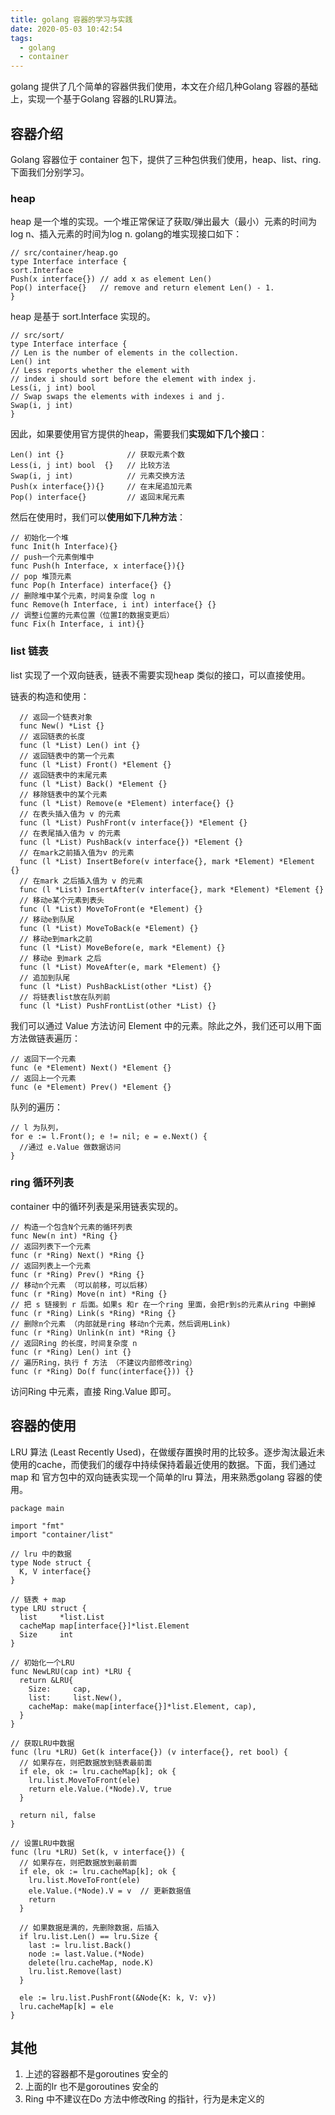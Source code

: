 ```yaml
---
title: golang 容器的学习与实践
date: 2020-05-03 10:42:54
tags:
  - golang
  - container
---
```


golang 提供了几个简单的容器供我们使用，本文在介绍几种Golang 容器的基础上，实现一个基于Golang 容器的LRU算法。

<!--more-->

## 容器介绍

Golang 容器位于 container 包下，提供了三种包供我们使用，heap、list、ring. 下面我们分别学习。

### heap

heap 是一个堆的实现。一个堆正常保证了获取/弹出最大（最小）元素的时间为log n、插入元素的时间为log n.
golang的堆实现接口如下：

```golang
// src/container/heap.go
type Interface interface {
sort.Interface
Push(x interface{}) // add x as element Len()
Pop() interface{}   // remove and return element Len() - 1.
}
```

heap 是基于 sort.Interface 实现的。

```golang
// src/sort/
type Interface interface {
// Len is the number of elements in the collection.
Len() int
// Less reports whether the element with
// index i should sort before the element with index j.
Less(i, j int) bool
// Swap swaps the elements with indexes i and j.
Swap(i, j int)
}
```

因此，如果要使用官方提供的heap，需要我们**实现如下几个接口**：

```golang
Len() int {}              // 获取元素个数
Less(i, j int) bool  {}   // 比较方法
Swap(i, j int)            // 元素交换方法
Push(x interface{}){}     // 在末尾追加元素
Pop() interface{}         // 返回末尾元素
```

然后在使用时，我们可以**使用如下几种方法**：

```golang
// 初始化一个堆
func Init(h Interface){}
// push一个元素倒堆中
func Push(h Interface, x interface{}){}
// pop 堆顶元素
func Pop(h Interface) interface{} {}
// 删除堆中某个元素，时间复杂度 log n
func Remove(h Interface, i int) interface{} {}
// 调整i位置的元素位置（位置I的数据变更后）
func Fix(h Interface, i int){}

```

### list 链表

list 实现了一个双向链表，链表不需要实现heap 类似的接口，可以直接使用。

链表的构造和使用：

```golang
  // 返回一个链表对象
  func New() *List {}
  // 返回链表的长度
  func (l *List) Len() int {}
  // 返回链表中的第一个元素
  func (l *List) Front() *Element {}
  // 返回链表中的末尾元素
  func (l *List) Back() *Element {}
  // 移除链表中的某个元素
  func (l *List) Remove(e *Element) interface{} {}
  // 在表头插入值为 v 的元素
  func (l *List) PushFront(v interface{}) *Element {}
  // 在表尾插入值为 v 的元素
  func (l *List) PushBack(v interface{}) *Element {}
  // 在mark之前插入值为v 的元素
  func (l *List) InsertBefore(v interface{}, mark *Element) *Element {}
  // 在mark 之后插入值为 v 的元素
  func (l *List) InsertAfter(v interface{}, mark *Element) *Element {}
  // 移动e某个元素到表头
  func (l *List) MoveToFront(e *Element) {}
  // 移动e到队尾
  func (l *List) MoveToBack(e *Element) {}
  // 移动e到mark之前
  func (l *List) MoveBefore(e, mark *Element) {}
  // 移动e 到mark 之后
  func (l *List) MoveAfter(e, mark *Element) {}
  // 追加到队尾
  func (l *List) PushBackList(other *List) {}
  // 将链表list放在队列前
  func (l *List) PushFrontList(other *List) {}
```

我们可以通过 Value 方法访问 Element 中的元素。除此之外，我们还可以用下面方法做链表遍历：

```golang
// 返回下一个元素
func (e *Element) Next() *Element {}
// 返回上一个元素
func (e *Element) Prev() *Element {}
```

队列的遍历：

```golang
// l 为队列，
for e := l.Front(); e != nil; e = e.Next() {
  //通过 e.Value 做数据访问
}
```

### ring 循环列表

container 中的循环列表是采用链表实现的。

```golang
// 构造一个包含N个元素的循环列表
func New(n int) *Ring {}
// 返回列表下一个元素
func (r *Ring) Next() *Ring {}
// 返回列表上一个元素
func (r *Ring) Prev() *Ring {}
// 移动n个元素 （可以前移，可以后移）
func (r *Ring) Move(n int) *Ring {}
// 把 s 链接到 r 后面。如果s 和r 在一个ring 里面，会把r到s的元素从ring 中删掉
func (r *Ring) Link(s *Ring) *Ring {}
// 删除n个元素 （内部就是ring 移动n个元素，然后调用Link)
func (r *Ring) Unlink(n int) *Ring {}
// 返回Ring 的长度，时间复杂度 n
func (r *Ring) Len() int {}
// 遍历Ring，执行 f 方法 （不建议内部修改ring）
func (r *Ring) Do(f func(interface{})) {}
```

访问Ring 中元素，直接 Ring.Value 即可。

## 容器的使用

LRU 算法 (Least Recently Used)，在做缓存置换时用的比较多。逐步淘汰最近未使用的cache，而使我们的缓存中持续保持着最近使用的数据。下面，我们通过map 和 官方包中的双向链表实现一个简单的lru 算法，用来熟悉golang 容器的使用。

```golang
package main

import "fmt"
import "container/list"

// lru 中的数据
type Node struct {
  K, V interface{}
}

// 链表 + map
type LRU struct {
  list     *list.List
  cacheMap map[interface{}]*list.Element
  Size     int
}

// 初始化一个LRU
func NewLRU(cap int) *LRU {
  return &LRU{
    Size:     cap,
    list:     list.New(),
    cacheMap: make(map[interface{}]*list.Element, cap),
  }
}

// 获取LRU中数据
func (lru *LRU) Get(k interface{}) (v interface{}, ret bool) {
  // 如果存在，则把数据放到链表最前面
  if ele, ok := lru.cacheMap[k]; ok {
    lru.list.MoveToFront(ele)
    return ele.Value.(*Node).V, true
  }

  return nil, false
}

// 设置LRU中数据
func (lru *LRU) Set(k, v interface{}) {
  // 如果存在，则把数据放到最前面
  if ele, ok := lru.cacheMap[k]; ok {
    lru.list.MoveToFront(ele)
    ele.Value.(*Node).V = v  // 更新数据值
    return
  }
  
  // 如果数据是满的，先删除数据，后插入
  if lru.list.Len() == lru.Size {
    last := lru.list.Back()
    node := last.Value.(*Node)
    delete(lru.cacheMap, node.K)
    lru.list.Remove(last)
  }

  ele := lru.list.PushFront(&Node{K: k, V: v})
  lru.cacheMap[k] = ele
}
```

## 其他

1. 上述的容器都不是goroutines 安全的
2. 上面的lr 也不是goroutines 安全的
3. Ring 中不建议在Do 方法中修改Ring 的指针，行为是未定义的


